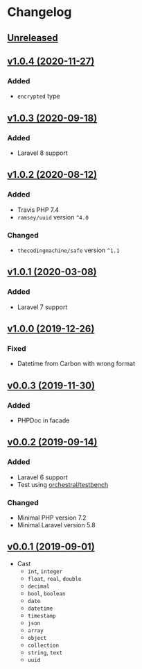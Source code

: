 # Changelog

## [Unreleased](https://github.com/jn-jairo/laravel-cast/compare/v1.0.4...master)

## [v1.0.4 (2020-11-27)](https://github.com/jn-jairo/laravel-cast/compare/v1.0.3...v1.0.4)

### Added
- `encrypted` type

## [v1.0.3 (2020-09-18)](https://github.com/jn-jairo/laravel-cast/compare/v1.0.2...v1.0.3)

### Added
- Laravel 8 support

## [v1.0.2 (2020-08-12)](https://github.com/jn-jairo/laravel-cast/compare/v1.0.1...v1.0.2)

### Added
- Travis PHP 7.4
- `ramsey/uuid` version `^4.0`

### Changed
- `thecodingmachine/safe` version `^1.1`

## [v1.0.1 (2020-03-08)](https://github.com/jn-jairo/laravel-cast/compare/v1.0.0...v1.0.1)

### Added
- Laravel 7 support

## [v1.0.0 (2019-12-26)](https://github.com/jn-jairo/laravel-cast/compare/v0.0.3...v1.0.0)

### Fixed
- Datetime from Carbon with wrong format

## [v0.0.3 (2019-11-30)](https://github.com/jn-jairo/laravel-cast/compare/v0.0.2...v0.0.3)

### Added
- PHPDoc in facade

## [v0.0.2 (2019-09-14)](https://github.com/jn-jairo/laravel-cast/compare/v0.0.1...v0.0.2)

### Added
- Laravel 6 support
- Test using [orchestral/testbench](https://github.com/orchestral/testbench)

### Changed
- Minimal PHP version 7.2
- Minimal Laravel version 5.8

## [v0.0.1 (2019-09-01)](https://github.com/jn-jairo/laravel-cast/commit/9a09ab219c984878ddfa124259e423d6b39dba48)
- Cast
    - `int`, `integer`
    - `float`, `real`, `double`
    - `decimal`
    - `bool`, `boolean`
    - `date`
    - `datetime`
    - `timestamp`
    - `json`
    - `array`
    - `object`
    - `collection`
    - `string`, `text`
    - `uuid`
